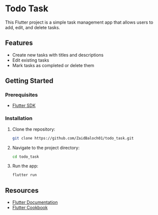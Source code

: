 
# Todo Task

This Flutter project is a simple task management app that allows users to add, edit, and delete tasks.

## Features

- Create new tasks with titles and descriptions
- Edit existing tasks
- Mark tasks as completed or delete them

## Getting Started

### Prerequisites

- [Flutter SDK](https://flutter.dev/docs/get-started/install)

### Installation

1. Clone the repository:
   ```bash
   git clone https://github.com/ZaidBaloch01/todo_task.git
   ```
2. Navigate to the project directory:
   ```bash
   cd todo_task
   ```
3. Run the app:
   ```bash
   flutter run
   ```

## Resources

- [Flutter Documentation](https://flutter.dev/docs)
- [Flutter Cookbook](https://flutter.dev/docs/cookbook)

